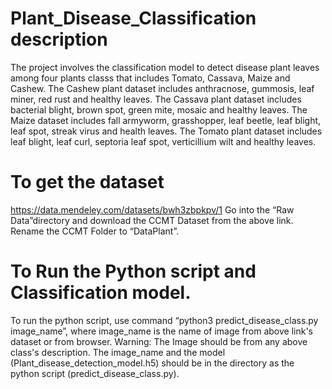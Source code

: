 # Plant_Disease_Classification description
The project involves the classification model to detect disease plant leaves among four plants classs that includes Tomato, Cassava, Maize and Cashew.
The Cashew plant dataset includes anthracnose, gummosis, leaf miner, red rust and healthy leaves. 
The Cassava plant dataset includes bacterial blight, brown spot, green mite, mosaic and healthy leaves. 
The Maize dataset includes fall armyworm, grasshopper, leaf beetle, leaf blight, leaf spot, streak virus and health leaves. 
The Tomato plant dataset includes leaf blight, leaf curl, septoria leaf spot, verticillium wilt and healthy leaves.

# To get the dataset
https://data.mendeley.com/datasets/bwh3zbpkpv/1
Go into the “Raw Data”directory and download the CCMT Dataset from the above link. Rename the CCMT
Folder to “DataPlant”. 


# To Run the Python script and Classification model.
To run the python script, use command “python3 predict_disease_class.py image_name”, 
where image_name is the name of image from above link's dataset or from browser. Warning: The Image should be from any above class's description.
The image_name and the model (Plant_disease_detection_model.h5) should be in the directory as the python script (predict_disease_class.py).
